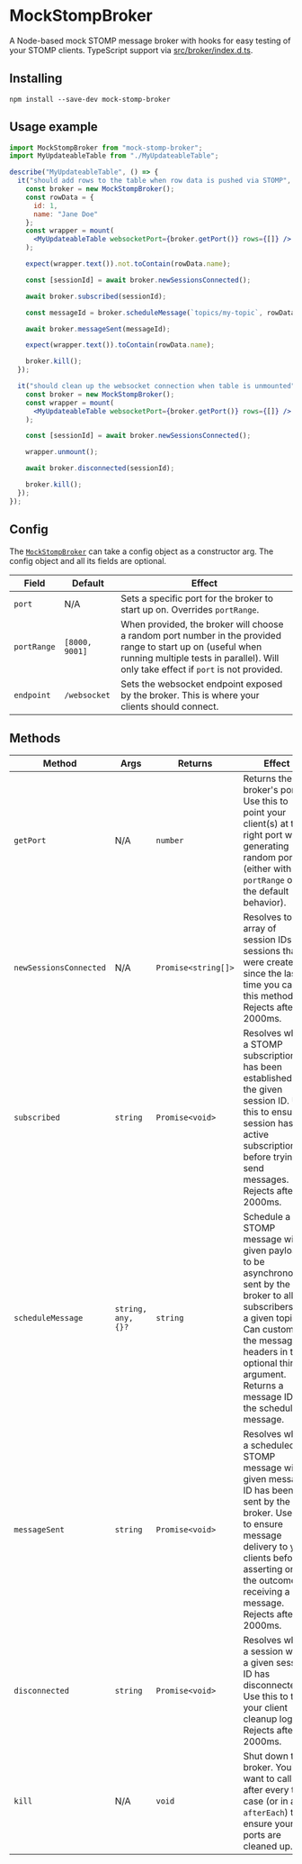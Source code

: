 # MockStompBroker

A Node-based mock STOMP message broker with hooks for easy testing of your STOMP clients. TypeScript support via [src/broker/index.d.ts](src/broker/index.d.ts).

## Installing

`npm install --save-dev mock-stomp-broker`

## Usage example

```jsx
import MockStompBroker from "mock-stomp-broker";
import MyUpdateableTable from "./MyUpdateableTable";

describe("MyUpdateableTable", () => {
  it("should add rows to the table when row data is pushed via STOMP", async () => {
    const broker = new MockStompBroker();
    const rowData = {
      id: 1,
      name: "Jane Doe"
    };
    const wrapper = mount(
      <MyUpdateableTable websocketPort={broker.getPort()} rows={[]} />
    );

    expect(wrapper.text()).not.toContain(rowData.name);

    const [sessionId] = await broker.newSessionsConnected();

    await broker.subscribed(sessionId);

    const messageId = broker.scheduleMessage(`topics/my-topic`, rowData);

    await broker.messageSent(messageId);

    expect(wrapper.text()).toContain(rowData.name);

    broker.kill();
  });

  it("should clean up the websocket connection when table is unmounted", async () => {
    const broker = new MockStompBroker();
    const wrapper = mount(
      <MyUpdateableTable websocketPort={broker.getPort()} rows={[]} />
    );

    const [sessionId] = await broker.newSessionsConnected();

    wrapper.unmount();

    await broker.disconnected(sessionId);

    broker.kill();
  });
});
```

## Config

The [`MockStompBroker`](src/broker/MockStompBroker.ts) can take a config object as a constructor arg. The config object and all its fields are optional.

| Field       | Default        | Effect                                                                                                                                                                                             |
| ----------- | -------------- | -------------------------------------------------------------------------------------------------------------------------------------------------------------------------------------------------- |
| `port`      | N/A            | Sets a specific port for the broker to start up on. Overrides `portRange`.                                                                                                                         |
| `portRange` | `[8000, 9001]` | When provided, the broker will choose a random port number in the provided range to start up on (useful when running multiple tests in parallel). Will only take effect if `port` is not provided. |
| `endpoint`  | `/websocket`   | Sets the websocket endpoint exposed by the broker. This is where your clients should connect.                                                                                                      |

## Methods

| Method                 | Args               | Returns             | Effect                                                                                                                                                                                                                                       |
| ---------------------- | ------------------ | ------------------- | -------------------------------------------------------------------------------------------------------------------------------------------------------------------------------------------------------------------------------------------- |
| `getPort`              | N/A                | `number`            | Returns the broker's port. Use this to point your client(s) at the right port when generating random ports (either with `portRange` or the default behavior).                                                                                |
| `newSessionsConnected` | N/A                | `Promise<string[]>` | Resolves to an array of session IDs for sessions that were created since the last time you called this method. Rejects after 2000ms.                                                                                                         |
| `subscribed`           | `string`           | `Promise<void>`     | Resolves when a STOMP subscription has been established for the given session ID. Use this to ensure a session has an active subscription before trying to send messages. Rejects after 2000ms.                                              |
| `scheduleMessage`      | `string, any, {}?` | `string`            | Schedule a STOMP message with a given payload to be asynchronously sent by the broker to all subscribers to a given topic. Can customize the message headers in the optional third argument. Returns a message ID for the scheduled message. |
| `messageSent`          | `string`           | `Promise<void>`     | Resolves when a scheduled STOMP message with a given message ID has been sent by the broker. Use this to ensure message delivery to your clients before asserting on the outcome of receiving a message. Rejects after 2000ms.               |
| `disconnected`         | `string`           | `Promise<void>`     | Resolves when a session with a given session ID has disconnected. Use this to test your client cleanup logic. Rejects after 2000ms.                                                                                                          |
| `kill`                 | N/A                | `void`              | Shut down the broker. You'll want to call this after every test case (or in an `afterEach`) to ensure your ports are cleaned up.                                                                                                             |
